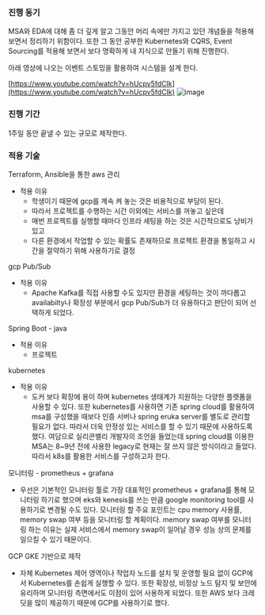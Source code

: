 ### 진행 동기

MSA와 EDA에 대해 좀 더 깊게 알고 그동안 머리 속에만 가지고 있던 개념들을 적용해 보면서 정리하기 위함이다. 또한 그 동안 공부한 Kubernetes와 CQRS, Event Sourcing를 적용해 보면서 보다 명확하게 내 지식으로 만들기 위해 진행한다.

아래 영상에 나오는 이벤트 스토밍을 활용하여 시스템을 설계 한다.

[https://www.youtube.com/watch?v=hUcpv5fdCIk](https://www.youtube.com/watch?v=hUcpv5fdCIk)
![image](https://user-images.githubusercontent.com/58874807/195865949-424e1d1f-b77d-4ff0-a278-f3003f066521.png)
### 진행 기간

1주일 동안 끝낼 수 있는 규모로 제작한다.

### 적용 기술

Terraform, Ansible을 통한 aws 관리

- 적용 이유
    - 학생이기 때문에 gcp를 계속 켜 놓는 것은 비용적으로 부담이 된다.
    - 따라서 프로젝트를 수행하는 시간 이외에는 서비스를 꺼놓고 싶은데
    - 매번 프로젝트를 실행할 때마다 인프라 세팅을 하는 것은 시간적으로도 낭비가 있고
    - 다른 환경에서 작업할 수 있는 확률도 존재하므로 프로젝트 환경을 통일하고 시간을 절약하기 위해 사용하기로 결정

gcp Pub/Sub

- 적용 이유
    - Apache Kafka를 직접 사용할 수도 있지만 환경을 세팅하는 것이 까다롭고 availabilty나 확장성 부분에서 gcp Pub/Sub가 더 유용하다고 판단이 되어 선택하게 되었다.

Spring Boot - java

- 적용 이유
    - 프로젝트

kubernetes

- 적용 이유
    - 도커 보다 확장에 용이 하며 kubernetes 생태계가 지원하는 다양한 플랫폼을 사용할 수 있다. 또한 kubernetes를 사용하면 기존 spring cloud를 활용하여 msa를 구성했을 때보다 인증 서버나 spring eruka server를 별도로 관리할 필요가 없다. 따라서 더욱 안정성 있는 서비스를 할 수 있기 때문에 사용하도록 했다. 여담으로 실리콘밸리 개발자의 조언을 들었는데 spring cloud를 이용한 MSA는 8~9년 전에 사용한 legacy로 현재는 잘 쓰지 않은 방식이라고 들었다. 따라서 k8s를 활용한 서비스를 구성하고자 한다.

모니터링 - prometheus + grafana

- 우선은 기본적인 모니터링 툴로 가장 대표적인 prometheus + grafana를 통해 모니터링 하기로 했으며 eks와 kenesis를 쓰는 만큼 google monitoring tool를 사용하기로 변경될 수도 있다. 모니터링 할 주요 포인트는 cpu memory 사용률, memory swap 여부 등을 모니터링 할 계획이다. memory swap 여부를 모니터링 하는 이유는 실제 서비스에서 memory swap이 일어날 경우 성능 상의 문제를 일으킬 수 있기 때문이다.

GCP GKE 기반으로 제작

- 자체 Kubernetes 제어 영역이나 작업자 노드를 설치 및 운영할 필요 없이 GCP에서 Kubernetes를 손쉽게 실행할 수 있다. 또한 확장성, 비정상 노드 탐지 및 보안에 유리하며 모니터링 측면에서도 이점이 있어 사용하게 되었다. 또한 AWS 보다 크레딧을 많이 제공하기 때문에 GCP를 사용하기로 했다.
